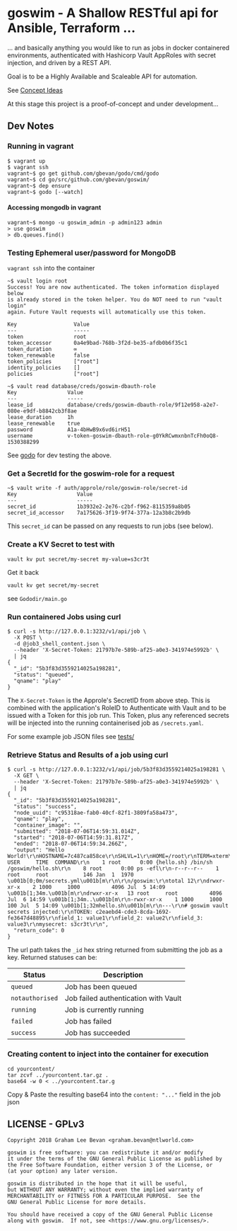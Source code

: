 # goswim - A Shallow RESTful api for Ansible, Terraform ...
... and basically anything you would like to run as jobs in docker containered
environments, authenticated with Hashicorp Vault AppRoles with secret
injection, and driven by a REST API.

Goal is to be a Highly Available and Scaleable API for automation.

See [Concept Ideas](docs/Concept_Ideas.md)

At this stage this project is a proof-of-concept and under development...

## Dev Notes

### Running in vagrant
```
$ vagrant up
$ vagrant ssh
vagrant~$ go get github.com/gbevan/godo/cmd/godo
vagrant~$ cd go/src/github.com/gbevan/goswim/
vagrant~$ dep ensure
vagrant~$ godo [--watch]
```

#### Accessing mongodb in vagrant
```
vagrant~$ mongo -u goswim_admin -p admin123 admin
> use goswim
> db.queues.find()
```

### Testing Ephemeral user/password for MongoDB
`vagrant ssh` into the container
```
~$ vault login root
Success! You are now authenticated. The token information displayed below
is already stored in the token helper. You do NOT need to run "vault login"
again. Future Vault requests will automatically use this token.

Key                  Value
---                  -----
token                root
token_accessor       0a4e9bad-768b-3f2d-be35-afdb0b6f35c1
token_duration       ∞
token_renewable      false
token_policies       ["root"]
identity_policies    []
policies             ["root"]

~$ vault read database/creds/goswim-dbauth-role
Key                Value
---                -----
lease_id           database/creds/goswim-dbauth-role/9f12e958-a2e7-080e-e9df-b8842cb3f8ae
lease_duration     1h
lease_renewable    true
password           A1a-4bHwB9x6vd6irH51
username           v-token-goswim-dbauth-role-g0YkRCwmxnbnTcFh0oQ8-1530388299
```
See [godo](Gododir/main.go) for dev testing the above.

### Get a SecretId for the goswim-role for a request
```
~$ vault write -f auth/approle/role/goswim-role/secret-id
Key                   Value
---                   -----
secret_id             1b3932e2-2e76-c2bf-f962-8115359a8b05
secret_id_accessor    7a175626-3f19-9f74-377a-12a3b8c2b9db

```
This `secret_id` can be passed on any requests to run jobs (see below).
### Create a KV Secret to test with
```
vault kv put secret/my-secret my-value=s3cr3t
```
Get it back
```
vault kv get secret/my-secret
```
see `Gododir/main.go`

### Run containered Jobs using curl
```
$ curl -s http://127.0.0.1:3232/v1/api/job \
  -X POST \
  -d @job3_shell_content.json \
  --header 'X-Secret-Token: 21797b7e-589b-af25-a0e3-341974e5992b' \
  | jq
{
  "_id": "5b3f83d3559214025a198281",
  "status": "queued",
  "qname": "play"
}
```
The `X-Secret-Token` is the Approle's SecretID from above step. This is
combined with the application's RoleID to Authenticate with Vault and to
be issued with a Token for this job run.  This Token, plus any referenced
secrets will be injected into the running containerised job as `/secrets.yaml`.

For some example job JSON files see [tests/](tests/)

### Retrieve Status and Results of a job using curl
```
$ curl -s http://127.0.0.1:3232/v1/api/job/5b3f83d3559214025a198281 \
  -X GET \
  --header 'X-Secret-Token: 21797b7e-589b-af25-a0e3-341974e5992b' \
  | jq
{
  "_id": "5b3f83d3559214025a198281",
  "status": "success",
  "node_uuid": "c95318ae-fab0-40cf-82f1-3809fa58a473",
  "qname": "play",
  "container_image": "",
  "submitted": "2018-07-06T14:59:31.014Z",
  "started": "2018-07-06T14:59:31.817Z",
  "ended": "2018-07-06T14:59:34.266Z",
  "output": "Hello World!\r\nHOSTNAME=7c487ca858ce\r\nSHLVL=1\r\nHOME=/root\r\nTERM=xterm\r\nPATH=/usr/local/sbin:/usr/local/bin:/usr/sbin:/usr/bin:/sbin:/bin\r\nPWD=/\r\nPID   USER     TIME  COMMAND\r\n    1 root      0:00 {hello.sh} /bin/sh /goswim/hello.sh\r\n    8 root      0:00 ps -efl\r\n-r--r--r--    1 root     root           146 Jan  1  1970 \u001b[0;0m/secrets.yml\u001b[m\r\n\r\n/goswim:\r\ntotal 12\r\ndrwxr-xr-x    2 1000     1000          4096 Jul  5 14:09 \u001b[1;34m.\u001b[m\r\ndrwxr-xr-x   13 root     root          4096 Jul  6 14:59 \u001b[1;34m..\u001b[m\r\n-rwxr-xr-x    1 1000     1000           100 Jul  5 14:09 \u001b[1;32mhello.sh\u001b[m\r\n---\r\n# goswim vault secrets injected:\r\nTOKEN: c2eaebd4-cde3-8cda-1692-fe3647d48895\r\nfield_1: value1\r\nfield_2: value2\r\nfield_3: value3\r\nmysecret: s3cr3t\r\n",
  "return_code": 0
}
```
The url path takes the `_id` hex string returned from submitting the job as
a key.
Returned statuses can be:

| Status          | Description                          |
|-----------------|--------------------------------------|
| `queued`        | Job has been queued                  |
| `notauthorised` | Job failed authentication with Vault |
| `running`       | Job is currently running             |
| `failed`        | Job has failed                       |
| `success`       | Job has succeeded                    |

### Creating content to inject into the container for execution

```
cd yourcontent/
tar zcvf ../yourcontent.tar.gz .
base64 -w 0 < ../yourcontent.tar.g
```
Copy & Paste the resulting base64 into the `content: "..."` field in the job json

## LICENSE - GPLv3

```
Copyright 2018 Graham Lee Bevan <graham.bevan@ntlworld.com>

goswim is free software: you can redistribute it and/or modify
it under the terms of the GNU General Public License as published by
the Free Software Foundation, either version 3 of the License, or
(at your option) any later version.

goswim is distributed in the hope that it will be useful,
but WITHOUT ANY WARRANTY; without even the implied warranty of
MERCHANTABILITY or FITNESS FOR A PARTICULAR PURPOSE.  See the
GNU General Public License for more details.

You should have received a copy of the GNU General Public License
along with goswim.  If not, see <https://www.gnu.org/licenses/>.
```

